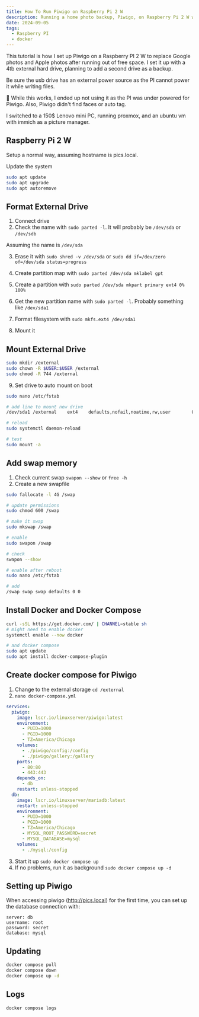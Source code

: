 ```yaml
---
title: How To Run Piwigo on Raspberry Pi 2 W
description: Running a home photo backup, Piwigo, on Raspberry Pi 2 W with docker-compose.
date: 2024-09-05
tags:
  - Raspberry PI
  - docker
---
```


This tutorial is how I set up Piwigo on a Raspberry PI 2 W to replace Google photos and Apple photos after running out of free space. I set it up with a 4tb external hard drive, planning to add a second drive as a backup.

Be sure the usb drive has an external power source as the PI cannot power it while writing files.

<div class="rounded border p-4 bg-white/80 dark:bg-white/10">
 👋 While this works, I ended up not using it as the PI was under powered for Piwigo. Also, Piwigo didn't find faces or auto tag.

I switched to a 150$ Lenovo mini PC, running proxmox, and an ubuntu vm with immich as a picture manager.

</div>

## Raspberry Pi 2 W

Setup a normal way, assuming hostname is pics.local.

Update the system

```sh
sudo apt update
sudo apt upgrade
sudo apt autoremove
```

## Format External Drive

1. Connect drive
2. Check the name with `sudo parted -l`. It will probably be `/dev/sda` or `/dev/sdb`

Assuming the name is `/dev/sda`

3. Erase it with `sudo shred -v /dev/sda` or `sudo dd if=/dev/zero of=/dev/sda status=progress`
4. Create partition map with `sudo parted /dev/sda mklabel gpt`
5. Create a partition with `sudo parted /dev/sda mkpart primary ext4 0% 100%`

6. Get the new partition name with `sudo parted -l`. Probably something like `/dev/sda1`
7. Format filesystem with `sudo mkfs.ext4 /dev/sda1`
8. Mount it

## Mount External Drive

```sh
sudo mkdir /external
sudo chown -R $USER:$USER /external
sudo chmod -R 744 /external

```

9. Set drive to auto mount on boot

```sh
sudo nano /etc/fstab

# add line to mount new drive
/dev/sda1 /external    ext4    defaults,nofail,noatime,rw,user        0       0

# reload
sudo systemctl daemon-reload

# test
sudo mount -a
```

## Add swap memory

1. Check current swap `swapon --show` or `free -h`
2. Create a new swapfile

```sh
sudo fallocate -l 4G /swap

# update permissions
sudo chmod 600 /swap

# make it swap
sudo mkswap /swap

# enable
sudo swapon /swap

# check
swapon --show

# enable after reboot
sudo nano /etc/fstab

# add
/swap swap swap defaults 0 0
```

## Install Docker and Docker Compose

```sh
curl -sSL https://get.docker.com/ | CHANNEL=stable sh
# might need to enable docker
systemctl enable --now docker

# and docker compose
sudo apt update
sudo apt install docker-compose-plugin
```

## Create docker compose for Piwigo

1. Change to the external storage `cd /external`
2. `nano docker-compose.yml`

```yaml
services:
  piwigo:
    image: lscr.io/linuxserver/piwigo:latest
    environment:
      - PUID=1000
      - PGID=1000
      - TZ=America/Chicago
    volumes:
      - ./piwigo/config:/config
      - ./piwigo/gallery:/gallery
    ports:
      - 80:80
      - 443:443
    depends_on:
      - db
    restart: unless-stopped
  db:
    image: lscr.io/linuxserver/mariadb:latest
    restart: unless-stopped
    environment:
      - PUID=1000
      - PGID=1000
      - TZ=America/Chicago
      - MYSQL_ROOT_PASSWORD=secret
      - MYSQL_DATABASE=mysql
    volumes:
      - ./mysql:/config
```

3. Start it up `sudo docker compose up`
4. If no problems, run it as background `sudo docker compose up -d`

## Setting up Piwigo

When accessing piwigo (http://pics.local) for the first time, you can set up the database connection with:

```
server: db
username: root
password: secret
database: mysql
```

## Updating

```sh
docker compose pull
docker compose down
docker compose up -d
```

## Logs

```sh
docker compose logs
```
